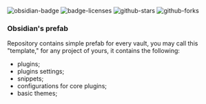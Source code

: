 ![obsidian-badge][0]
![badge-licenses][1]
![github-stars][2]
![github-forks][3]

[0]: https://img.shields.io/badge/_-obsidian-7C3AED?logo=obsidian
[1]: https://img.shields.io/github/license/Falcion/obsidian-vault-prefab
[2]: https://img.shields.io/github/stars/Falcion/obsidian-vault-prefab
[3]: https://img.shields.io/github/forks/Falcion/obsidian-vault-prefab

### Obsidian's prefab

Repository contains simple prefab for every vault, you may call this "template," for any project of yours, it contains the following:

- plugins;
- plugins settings;
- snippets;
- configurations for core plugins;
- basic themes;
